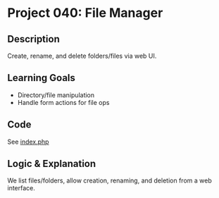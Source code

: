 # Project 040: File Manager

## Description
Create, rename, and delete folders/files via web UI.

## Learning Goals
- Directory/file manipulation
- Handle form actions for file ops

## Code
See [index.php](index.php)

## Logic & Explanation
We list files/folders, allow creation, renaming, and deletion from a web interface.

